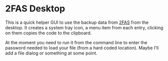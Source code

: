 2FAS Desktop
===

This is a quick helper GUI to use the backup data from [2FAS](https://2fas.com/) from the desktop. It creates a system tray icon, a menu item from each entry, clicking on them copies the code to the clipboard.

At the moment you need to run it from the command line to enter the password needed to load your file (from a hard coded location). Maybe I'll add a file dialog or something at some point.

